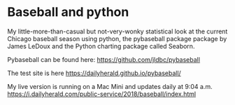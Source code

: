 # Baseball and python
My little-more-than-casual but not-very-wonky statistical look at the current Chicago baseball season using python, the pybaseball package package by James LeDoux and the Python charting package called Seaborn.

Pybaseball can be found here: https://github.com/jldbc/pybaseball

The test site is here
https://dailyherald.github.io/pybaseball/

My live version is running on a Mac Mini and updates daily at 9:04 a.m. https://i.dailyherald.com/public-service/2018/baseball/index.html
